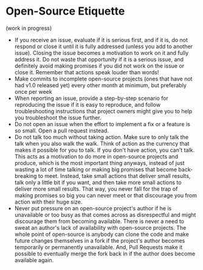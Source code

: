# Open-Source Etiquette

(work in progress)

- If you receive an issue, evaluate if it is serious first, and if it is, do not respond or close it until it is fully addressed (unless you add to another issue). Closing the issue becomes a motivation to work on it and fully address it. Do not waste that opportunity if it is a serious issue, and definitely avoid making promises if you did not work on the issue or close it. Remember that actions speak louder than words!
- Make commits to incomplete open-source projects (ones that have not had v1.0 released yet) every other month at minimum, but preferably once per week 
- When reporting an issue, provide a step-by-step scenario for reproducing the issue if it is easy to reproduce, and follow troubleshooting instructions that project owners might give you to help you troubleshoot the issue further.
- Do not open an issue when the effort to implement a fix or a feature is so small. Open a pull request instead. 
- Do not talk too much without taking action. Make sure to only talk the talk when you also walk the walk. Think of action as the currency that makes it possible for you to talk. If you don't have action, you can't talk. This acts as a motivation to do more in open-source projects and produce, which is the most important thing anyways, instead of just wasting a lot of time talking or making big promises that become back-breaking to meet. Instead, take small actions that deliver small results, talk only a little bit if you want, and then take more small actions to deliver more small results. That way, you never fall for the trap of making promises so big you can never meet or that discourage you from action with their huge size.
- Never put pressure on an open-source project's author if he is unavailable or too busy as that comes across as disrespectful and might discourage them from becoming available. There is never a need to sweat an author's lack of availability with open-source projects. The whole point of open-source is anybody can clone the code and make future changes themselves in a fork if the project's author becomes temporarily or permanently unavailable. And, Pull Requests make it possible to eventually merge the fork back in if the author does become available again.
